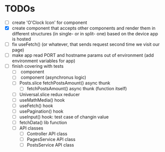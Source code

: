 # TODOs
- [ ] create 'O'Clock Icon' for <TimeAgoBadge> component 
- [X] create <AdaptiveRender/> component that accepts other components and render them in different structures (in single- or in split- one) based on the device app is hosted
- [ ] fix useFetch() (or whatever, that sends request second time we visit our page)
- [ ] make app read PORT and hostname params out of environment (add environment variables for app)
- [ ] finish covering with tests
  - [ ] <App/> component
  - [ ] <AppHolder/> component (asynchronus logic)
  - [ ] Posts.slice fetchPostsAmount() async thunk
    - [ ] fetchPostsAmount() async thunk (function itself)
  - [ ] Universal.slice redux reducer
  - [ ] useMathMedia() hook
  - [ ] useFetch() hook
  - [ ] usePagination() hook
  - [ ] useInput() hook: test case of changin value
  - [ ] fetchData() lib function
  - [ ] API classes
    - [ ] Controller API class
    - [ ] PagesService API class
    - [ ] PostsService API class